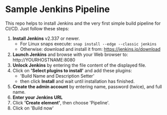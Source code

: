 Sample Jenkins Pipeline
=======================

This repo helps to install Jenkins and the very first simple build pipeline for CI/CD. Just follow these steps:

1. **Install Jenkins** v2.337 or newer.
   - For Linux snaps execute: `snap install --edge --classic jenkins`
   - Otherwise: download and install it from: https://jenkins.io/download
2. **Launch Jenkins** and browse with your Web browser to: http://YOURHOSTNAME:8080
3. **Unlock Jenkins** by entering the file content of the displayed file.
4. Click on **'Select plugins to install'** and add these plugins:
   - 'Build Name and Description Setter'
   - then click **Install** and wait until installation has finished.
5. **Create the admin account** by entering name, password (twice), and full name.
6. **Enter your Jenkins URL**
7. Click **'Create element'**, then choose 'Pipeline'.
8. Click on 'Build now'

